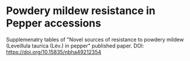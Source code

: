 # Powdery mildew resistance in Pepper accessions
Supplemenatry tables of "Novel sources of resistance to powdery mildew (Leveillula taurica (Lév.) in pepper" published paper.
DOI: https://doi.org/10.15835/nbha49212354
#


